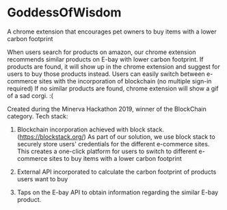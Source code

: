 # GoddessOfWisdom
A chrome extension that encourages pet owners to buy items with a lower carbon footprint

When users search for products on amazon, our chrome extension recommends similar products on E-bay with lower carbon footprint. If products are found, it will show up in the chrome extension and suggest for users to buy those products instead. Users can easily switch between e-commerce sites with the incorporation of blockchain (no multiple sign-in required) If no similar products are found, chrome extension will show a gif of a sad corgi. :(

Created during the Minerva Hackathon 2019, winner of the BlockChain category. Tech stack:
1) Blockchain incorporation achieved with block stack. (https://blockstack.org/) As part of our solution, we use block stack to securely store users' credentials for the different e-commerce sites. This creates a one-click platform for users to switch to different e-commerce sites to buy items with a lower carbon footprint

2) External API incorporated to calculate the carbon footprint of products users want to buy

3) Taps on the E-bay API to obtain information regarding the similar E-bay product.
